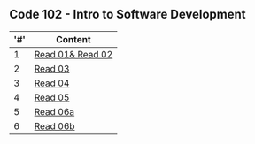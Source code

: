 ## Code 102 - Intro to Software Development

|'#' |  Content |
| ------------ | -------------|
| 1  | [Read 01& Read 02](README.md)|
| 2  | [Read 03](Read03.md)|
| 3  | [Read 04](Read04.md) |
| 4  | [Read 05](Read04.md)|
| 5  | [Read 06a](Read06.md)|
| 6  | [Read 06b](Read06b.md)|
